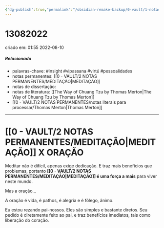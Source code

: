```yaml
---
{"dg-publish":true,"permalink":"/obsidian-remake-backup/0-vault/1-notas-literais/insight-pensamento-e-meditacao/13082022/","tags":["insight","vipassana","virtú","pessoalidades"],"dgHomeLink":true,"dgShowLocalGraph":true,"dgShowFileTree":true,"dgEnableSearch":true,"noteIcon":""}
---
```


# 13082022
criado em: 01:55 2022-08-10

##### Relacionado
- palavras-chave: #insight #vipassana #virtú #pessoalidades
- notas permanentes: [[0 - VAULT/2 NOTAS PERMANENTES/MEDITAÇÃO\|MEDITAÇÃO]]
- notas de dissertação:
- notas de literatura: [[The Way of Chuang Tzu by Thomas Merton\|The Way of Chuang Tzu by Thomas Merton]]
- [[0 - VAULT/2 NOTAS PERMANENTES/notas literais para processar/Thomas Merton\|Thomas Merton]]

---
# [[0 - VAULT/2 NOTAS PERMANENTES/MEDITAÇÃO\|MEDITAÇÃO]] X ORAÇÃO


Meditar não é difícil, apenas exige dedicação. E traz mais benefícios que problemas, portanto **[[0 - VAULT/2 NOTAS PERMANENTES/MEDITAÇÃO\|MEDITAÇÃO]] é uma força a mais** para viver neste mundo.

Mas a oração...

A oração é vida, é pathos, é alegria e é fôlego, ânimo.

Eu estou rezando pai-nossos. Eles são simples e bastante diretos. Seu pedido é diretamente feito ao pai, e traz benefícios imediatos, tais como liberação do coração.
